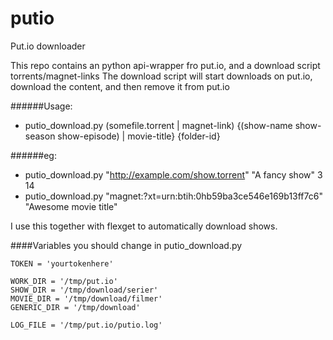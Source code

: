 putio
=====

Put.io downloader


This repo contains an python api-wrapper fro put.io, and a download script torrents/magnet-links
The download script will start downloads on put.io, download the content, and then remove it from put.io

######Usage: 
* putio_download.py (somefile.torrent | magnet-link) {(show-name show-season show-episode) | movie-title} {folder-id}

######eg:
* putio_download.py "http://example.com/show.torrent" "A fancy show" 3 14
* putio_download.py "magnet:?xt=urn:btih:0hb59ba3ce546e169b13ff7c6" "Awesome movie title"




I use this together with flexget to automatically download shows.



####Variables you should change in putio_download.py

    TOKEN = 'yourtokenhere'
    
    WORK_DIR = '/tmp/put.io'
    SHOW_DIR = '/tmp/download/serier'
    MOVIE_DIR = '/tmp/download/filmer'
    GENERIC_DIR = '/tmp/download'
    
    LOG_FILE = '/tmp/put.io/putio.log'
